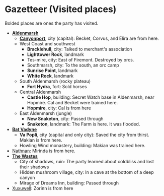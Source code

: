 # Gazetteer (Visited places)
Bolded places are ones the party has visited.

- **[Aldenmarsh](aldenmarsh.md)**
    - **[Canyonport](canyonport.md)**, city (capital): Becket, Corvus, and Elira are from here.
    - West Coast and southwest
        - **Bracklehull**, city: Talked to merchant's association
        - **Lighttower Rock**, landmark
        - Tes-mire, city: East of Firemont. Destroyed by orcs.
        - Southmarsh, city: To the south, an orc camp
        - **Sunrise Point**, landmark
        - **White Rock**, landmark
    - South Aldenmarsh (rocky plateau)
        - **Fort Hydra**, fort: Sold horses
    - Central Aldenmarsh
        - **Castle Hop**, building: Secret Watch base in Aldenmarsh, near Hopmire. Cal and Becket were trained here.
        - **Hopmire**, city: Cal is from here
    - East Aldenmarsh (jungle)
        - **New Snaketon**, city: Passed through
        - **Snaketon**, landmark: The Farm is here. It was flooded.
- **[Bat Vadyne](bat_vadyne.md)**
    - **Va Popli**, city (capital and only city): Saved the city from thirst. Makian is from here.
    - Howling Wind monastery, building: Makian was trained here.
- [Nathnan](nathnan.md): Mirinda is from here.
- **[The Wastes](wastes.md)**
    - City of shadows, ruin: The party learned about coldbliss and lost their shadows
    - Hidden mushroom village, city: In a cave at the bottom of a deep canyon
    - Mirage of Dreams Inn, building: Passed through
- [Xuxuwell](xuxuwell.md): Zorinn is from here

